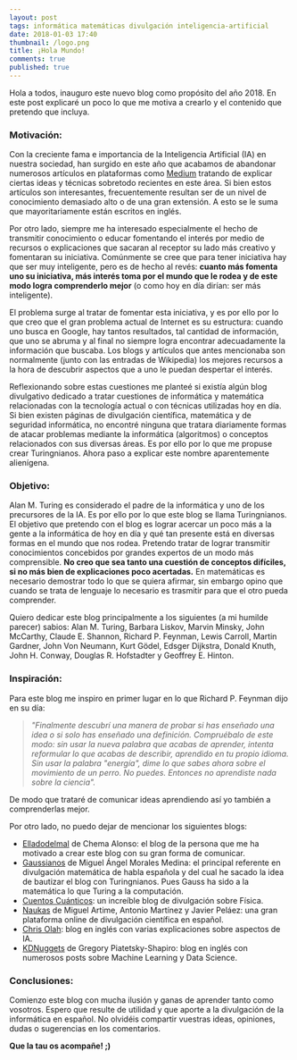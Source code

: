 ```yaml
---
layout: post
tags: informática matemáticas divulgación inteligencia-artificial
date: 2018-01-03 17:40
thumbnail: /logo.png
title: ¡Hola Mundo!
comments: true
published: true
---
```


Hola a todos, inauguro este nuevo blog como propósito del año 2018. En este post explicaré un poco lo que me motiva a crearlo y el contenido que pretendo que incluya.

<!--more-->

### Motivación:

Con la creciente fama e importancia de la Inteligencia Artificial (IA) en nuestra sociedad, han surgido en este año que acabamos de abandonar numerosos artículos en plataformas como [Medium](https://medium.com) tratando de explicar ciertas ideas y técnicas sobretodo recientes en este área. Si bien estos artículos son interesantes, frecuentemente resultan ser de un nivel de conocimiento demasiado alto o de una gran extensión. A esto se le suma que mayoritariamente están escritos en inglés.

Por otro lado, siempre me ha interesado especialmente el hecho de transmitir conocimiento o educar fomentando el interés por medio de recursos o explicaciones que sacaran al receptor su lado más creativo y fomentaran su iniciativa. Comúnmente se cree que para tener iniciativa hay que ser muy inteligente, pero es de hecho al revés: **cuanto más fomenta uno su iniciativa, más interés toma por el mundo que le rodea y de este modo logra comprenderlo mejor** (o como hoy en día dirían: ser más inteligente).

El problema surge al tratar de fomentar esta iniciativa, y es por ello por lo que creo que el gran problema actual de Internet es su estructura: cuando uno busca en Google, hay tantos resultados, tal cantidad de información, que uno se abruma y al final no siempre logra encontrar adecuadamente la información que buscaba. Los blogs y artículos que antes mencionaba son normalmente (junto con las entradas de Wikipedia) los mejores recursos a la hora de descubrir aspectos que a uno le puedan despertar el interés.

Reflexionando sobre estas cuestiones me planteé si existía algún blog divulgativo dedicado a tratar cuestiones de informática y matemática relacionadas con la tecnología actual  o con técnicas utilizadas hoy en día. Si bien existen páginas de divulgación científica, matemática y de seguridad informática, no encontré ninguna que tratara diariamente formas de atacar problemas mediante la informática (algoritmos) o conceptos relacionados con sus diversas áreas. Es por ello por lo que me propuse crear Turingnianos. Ahora paso a explicar este nombre aparentemente alienígena.

### Objetivo:
Alan M. Turing es considerado el padre de la informática y uno de los precursores de la IA. Es por ello por lo que este blog se llama Turingnianos. El objetivo que pretendo con el blog es lograr acercar un poco más a la gente a la informática de hoy en día y qué tan presente está en diversas formas en el mundo que nos rodea. Pretendo tratar de lograr transmitir conocimientos concebidos por grandes expertos de un modo más comprensible. **No creo que sea tanto una cuestión de conceptos difíciles, si no más bien de explicaciones poco acertadas.** En matemáticas es necesario demostrar todo lo que se quiera afirmar, sin embargo opino que cuando se trata de lenguaje lo necesario es trasmitir para que el otro pueda comprender.

Quiero dedicar este blog principalmente a los siguientes (a mi humilde parecer) sabios: Alan M. Turing, Barbara Liskov, Marvin Minsky, John McCarthy, Claude E. Shannon, Richard P. Feynman, Lewis Carroll, Martin Gardner, John Von Neumann, Kurt Gödel, Edsger Dijkstra, Donald Knuth, John H. Conway, Douglas R. Hofstadter y Geoffrey E. Hinton.

### Inspiración:
Para este blog me inspiro en primer lugar en lo que Richard P. Feynman dijo en su día: 
> *"Finalmente descubrí una manera de probar si has enseñado una idea o si solo has enseñado una definición. Compruébalo de este modo: sin usar la nueva palabra que acabas de aprender, intenta reformular lo que acabas de describir, aprendido en tu propio idioma. Sin usar la palabra "energía", dime lo que sabes ahora sobre el movimiento de un perro. No puedes. Entonces no aprendiste nada sobre la ciencia".*

De modo que trataré de comunicar ideas aprendiendo así yo también a comprenderlas mejor.

Por otro lado, no puedo dejar de mencionar los siguientes blogs:
* [Elladodelmal](elladodelmal.com) de Chema Alonso: el blog de la persona que me ha motivado a crear este blog con su gran forma de comunicar.
* [Gaussianos](gaussianos.com) de Miguel Ángel Morales Medina: el principal referente en divulgación matemática de habla española y del cual he sacado la idea de bautizar el blog con Turingnianos. Pues Gauss ha sido a la matemática lo que Turing a la computación.
* [Cuentos Cuánticos](https://cuentos-cuanticos.com/): un increíble blog de divulgación sobre Física.
* [Naukas](http://naukas.com/) de Miguel Artime, Antonio Martínez y  Javier Peláez: una gran plataforma online de divulgación científica en español.
* [Chris Olah](colah.github.io): blog en inglés con varias explicaciones sobre aspectos de IA.
* [KDNuggets](https://www.kdnuggets.com/) de Gregory Piatetsky-Shapiro: blog en inglés con numerosos posts sobre Machine Learning y Data Science.

### Conclusiones:
Comienzo este blog con mucha ilusión y ganas de aprender tanto como vosotros. Espero que resulte de utilidad y que aporte a la divulgación de la informática en español. No olvidéis compartir vuestras ideas, opiniones, dudas o sugerencias en los comentarios.

**Que la tau os acompañe! ;)**
